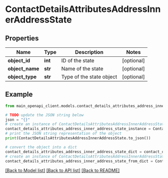 # ContactDetailsAttributesAddressInnerAddressState


## Properties

Name | Type | Description | Notes
------------ | ------------- | ------------- | -------------
**object_id** | **int** | ID of the state | [optional] 
**object_name** | **str** | Name of the state | [optional] 
**object_type** | **str** | Type of the state object | [optional] 

## Example

```python
from main_openapi_client.models.contact_details_attributes_address_inner_address_state import ContactDetailsAttributesAddressInnerAddressState

# TODO update the JSON string below
json = "{}"
# create an instance of ContactDetailsAttributesAddressInnerAddressState from a JSON string
contact_details_attributes_address_inner_address_state_instance = ContactDetailsAttributesAddressInnerAddressState.from_json(json)
# print the JSON string representation of the object
print(ContactDetailsAttributesAddressInnerAddressState.to_json())

# convert the object into a dict
contact_details_attributes_address_inner_address_state_dict = contact_details_attributes_address_inner_address_state_instance.to_dict()
# create an instance of ContactDetailsAttributesAddressInnerAddressState from a dict
contact_details_attributes_address_inner_address_state_from_dict = ContactDetailsAttributesAddressInnerAddressState.from_dict(contact_details_attributes_address_inner_address_state_dict)
```
[[Back to Model list]](../README.md#documentation-for-models) [[Back to API list]](../README.md#documentation-for-api-endpoints) [[Back to README]](../README.md)


